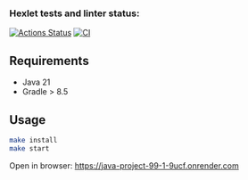 ### Hexlet tests and linter status:
[![Actions Status](https://github.com/Levasey/java-project-99/actions/workflows/hexlet-check.yml/badge.svg)](https://github.com/Levasey/java-project-99/actions)
[![CI](https://github.com/Levasey/java-project-99/actions/workflows/build.yml/badge.svg)](https://github.com/Levasey/java-project-99/actions/workflows/build.yml)

## Requirements

* Java 21
* Gradle > 8.5

## Usage

```bash
make install
make start
```

Open in browser: https://java-project-99-1-9ucf.onrender.com